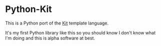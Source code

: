# Python-Kit

This is a Python port of the [Kit](https://codekitapp.com/help/kit/) template language.

It's my first Python library like this so you should know I don't know what I'm doing and this is alpha software at best.
